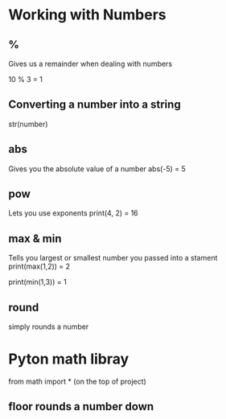 # Working with Numbers
## %
Gives us a remainder when dealing with numbers

10 % 3 = 1

## Converting a number into a string

str(number)

## abs 
Gives you the absolute value of a number 
abs(-5) = 5

## pow
Lets you use exponents
print(4, 2) = 16


## max & min
Tells you largest or smallest number you passed into a stament
print(max(1,2)) = 2

print(min(1,3)) = 1

## round
simply rounds a number 

# Pyton math libray
from math import * (on the top of project)

## floor rounds a number down 

   
